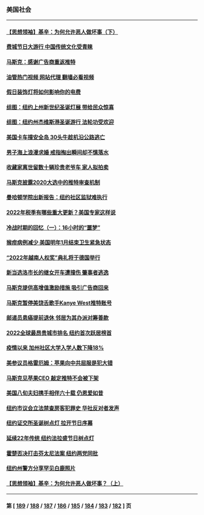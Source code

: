 ### 美国社会
---
#### [【思想领袖】基辛：为何允许恶人做坏事（下）](../../pages/ncid1078160/n13875733.md?12051245) 
#### [费城节日大游行 中国传统文化受青睐](../../pages/ncid1078160/n13878594.md?12051245) 
#### [马斯克：感谢广告商重返推特](../../pages/ncid1078160/n13878530.md?12051245) 
#### [油管热门视频 网站代理 翻墙必看视频](http://138.2.39.72:81/youtube.html?epic-marker?12051245)
#### [假日装饰灯将如何影响你的电费](../../pages/ncid1078160/n13878525.md?12051245) 
#### [组图：纽约上州新世纪圣诞灯展 带给民众惊喜](../../pages/ncid1078160/n13878459.md?12051245) 
#### [组图：纽约州杰维斯港圣诞游行 法轮功受欢迎](../../pages/ncid1078160/n13878252.md?12051245) 
#### [美国卡车撞安全岛 30头牛趁机沿公路逃亡](../../pages/ncid1078160/n13878193.md?12051245) 
#### [男子海上浪漫求婚 戒指掏出瞬间却不慎落水](../../pages/ncid1078160/n13877912.md?12051245) 
#### [收藏家离世留数十辆珍贵老爷车 家人拟拍卖](../../pages/ncid1078160/n13877877.md?12051245) 
#### [马斯克披露2020大选中的推特审查机制](../../pages/ncid1078160/n13877927.md?12051245) 
#### [曼哈顿学院出新报告：纽约社区监狱难执行](../../pages/ncid1078160/n13877779.md?12051245) 
#### [2022年税季有哪些重大更新？美国专家这样说](../../pages/ncid1078160/n13877715.md?12051245) 
#### [冷战时期的回忆（一）：16小时的“噩梦”](../../pages/ncid1078160/n13877818.md?12051245) 
#### [猴痘病例减少 美国明年1月结束卫生紧急状态](../../pages/ncid1078160/n13877717.md?12051245) 
#### [“2022年越南人权奖”典礼将于德国举行](../../pages/ncid1078160/n13877755.md?12051245) 
#### [新当选洛市长的继女开车遭撞伤 肇事者逃逸](../../pages/ncid1078160/n13877728.md?12051245) 
#### [马斯克提供高增值激励措施 吸引广告商回来](../../pages/ncid1078160/n13877597.md?12051245) 
#### [马斯克暂停美饶舌歌手Kanye West推特账号](../../pages/ncid1078160/n13876970.md?12051245) 
#### [邮递员患癌提前退休 邻居为其办派对筹善款](../../pages/ncid1078160/n13877254.md?12051245) 
#### [2022全球最昂贵城市排名 纽约首次跃居榜首](../../pages/ncid1078160/n13877054.md?12051245) 
#### [疫情以来 加州社区大学入学人数下降18%](../../pages/ncid1078160/n13876935.md?12051245) 
#### [美参议员格雷厄姆：苹果向中共屈服是犯大错](../../pages/ncid1078160/n13876862.md?12051245) 
#### [马斯克见苹果CEO 敲定推特不会被下架](../../pages/ncid1078160/n13876640.md?12051245) 
#### [美国八旬夫妇携手相伴六十载 仍恩爱如昔](../../pages/ncid1078160/n13876557.md?12051245) 
#### [纽约市议会立法禁查房客犯罪史 华社反对者发声](../../pages/ncid1078160/n13876495.md?12051245) 
#### [纽约证交所圣诞树点灯 拉开节日序幕](../../pages/ncid1078160/n13876478.md?12051245) 
#### [延续22年传统 纽约法拉盛节日树点灯](../../pages/ncid1078160/n13876473.md?12051245) 
#### [霍楚否决打击芬太尼法案 纽约两党同批](../../pages/ncid1078160/n13876493.md?12051245) 
#### [纽约州警方分享罕见白鹿照片](../../pages/ncid1078160/n13876425.md?12051245) 
#### [【思想领袖】基辛：为何允许恶人做坏事？（上）](../../pages/ncid1078160/n13875667.md?12051245) 

---
#### 第 [ [189](./189.md?12051245) / [188](./188.md?12051245) / [187](./187.md?12051245) / [186](./186.md?12051245) / [185](./185.md?12051245) / [184](./184.md?12051245) / [183](./183.md?12051245) / [182](./182.md?12051245) ] 页
